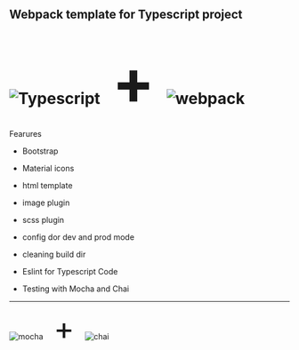 ## Webpack template for Typescript project
# ![Typescript](https://www.vectorlogo.zone/logos/typescriptlang/typescriptlang-icon.svg) <span style="font-size:400%; padding: 10px 15px;">&#43;</span> ![webpack](https://www.vectorlogo.zone/logos/js_webpack/js_webpack-icon.svg) 

Fearures
* Bootstrap
* Material icons
* html template
* image plugin
* scss plugin
* config dor dev and prod mode
* cleaning build dir
  

* Eslint for Typescript Code
* Testing with Mocha  and Chai

--------------
![mocha](https://www.vectorlogo.zone/logos/mochajs/mochajs-ar21.svg) 
<span style="font-size:400%; padding: 10px 15px;">&#43;</span>
![chai](https://www.vectorlogo.zone/logos/chaijs/chaijs-ar21.svg) 

